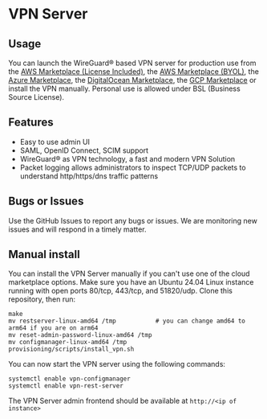 # VPN Server

## Usage
You can launch the WireGuard® based VPN server for production use from the [AWS Marketplace (License Included)](https://aws.amazon.com/marketplace/pp/prodview-dymnyb6a2pq72), the [AWS Marketplace (BYOL)](https://aws.amazon.com/marketplace/pp/prodview-5somq325qrwss), the [Azure Marketplace](
https://azuremarketplace.microsoft.com/en-us/marketplace/apps/in4it.vpn-server), the [DigitalOcean Marketplace](https://marketplace.digitalocean.com/apps/vpn-server), the [GCP Marketplace](https://console.cloud.google.com/marketplace/product/in4it-public/vpn-server) or install the VPN manually. Personal use is allowed under BSL (Business Source License).

## Features
* Easy to use admin UI
* SAML, OpenID Connect, SCIM support
* WireGuard® as VPN technology, a fast and modern VPN Solution
* Packet logging allows administrators to inspect TCP/UDP packets to understand http/https/dns traffic patterns

## Bugs or Issues
Use the GitHub Issues to report any bugs or issues. We are monitoring new issues and will respond in a timely matter.

## Manual install
You can install the VPN Server manually if you can't use one of the cloud marketplace options. Make sure you have an Ubuntu 24.04 Linux instance running with open ports 80/tcp, 443/tcp, and 51820/udp. Clone this repository, then run:

```
make
mv restserver-linux-amd64 /tmp           # you can change amd64 to arm64 if you are on arm64
mv reset-admin-password-linux-amd64 /tmp
mv configmanager-linux-amd64 /tmp
provisioning/scripts/install_vpn.sh
```

You can now start the VPN server using the following commands:
```
systemctl enable vpn-configmanager
systemctl enable vpn-rest-server
```

The VPN Server admin frontend should be available at `http://<ip of instance>`
